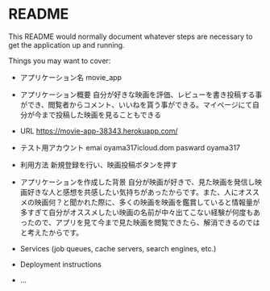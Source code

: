 # README

This README would normally document whatever steps are necessary to get the
application up and running.

Things you may want to cover:

* アプリケーション名 movie_app

* アプリケーション概要  自分が好きな映画を評価、レビューを書き投稿する事ができ、閲覧者からコメント、いいねを貰う事ができる。マイページにて自分が今まで投稿した映画を見ることもできる

* URL  https://movie-app-38343.herokuapp.com/
* テスト用アカウント emai oyama317icloud.dom pasward oyama317

* 利用方法 新規登録を行い、映画投稿ボタンを押す

* アプリケーションを作成した背景 自分が映画が好きで、見た映画を発信し映画好きな人と感想を共感したい気持ちがあったからです。また、人にオススメの映画何？と聞かれた際に、多くの映画を映画を鑑賞していると情報量が多すぎて自分がオススメしたい映画の名前が中々出てこない経験が何度もあったので、アプリを見て今まで見た映画を閲覧できたら、解消できるのではと考えたからです。

* Services (job queues, cache servers, search engines, etc.)

* Deployment instructions

* ...
